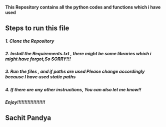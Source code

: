 <h4>This Repository contains all the python codes and functions which i have used </h4>

<h2><b> Steps to run this file</b></h2>
<h5>1. Clone the Repository</h5>
<h5>2. Install the Requirements.txt , there might be some libraries which i might have forgot,So SORRY!!!</h5>
<h5>3. Run the files , and if paths are used Please change accordingly because I have used static paths</h5>
<h5>4. If there are any other instructions, You can also let me know!!</h5>

<h5><b>Enjoy!!!!!!!!!!!!!!!!!!!</b></h5>

<h2>Sachit Pandya</h2>